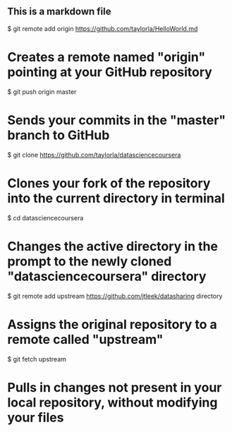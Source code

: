 ## This is a markdown file
$ git remote add origin https://github.com/taylorla/HelloWorld.md
# Creates a remote named "origin" pointing at your GitHub repository

$ git push origin master
# Sends your commits in the "master" branch to GitHub

$ git clone https://github.com/taylorla/datasciencecoursera
# Clones your fork of the repository into the current directory in terminal

$ cd datasciencecoursera
# Changes the active directory in the prompt to the newly cloned "datasciencecoursera" directory
$ git remote add upstream https://github.com/jtleek/datasharing directory
# Assigns the original repository to a remote called "upstream"
$ git fetch upstream
# Pulls in changes not present in your local repository, without modifying your files
